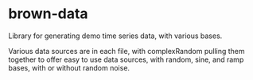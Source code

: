 brown-data
==========

Library for generating demo time series data, with various bases. 

Various data sources are in each file, with complexRandom pulling them together to offer easy to use data sources, with
random, sine, and ramp bases, with or without random noise. 
